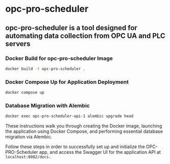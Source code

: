 # opc-pro-scheduler
## opc-pro-scheduler is a tool designed for automating data collection from OPC UA and PLC servers

### Docker Build for opc-pro-scheduler Image
```bash
docker build -t opc-pro-scheduler .
```

### Docker Compose Up for Application Deployment
```bash
docker compose up
```

### Database Migration with Alembic
```bash
docker exec opc-pro-scheduler-api-1 alembic upgrade head
```
These instructions walk you through creating the Docker image, launching the application using Docker Compose, 
and performing essential database migration via Alembic. 

Follow these steps in order to successfully set up and initialize the OPC-PRO-Scheduler app, 
and access the Swagger UI for the application API at ```localhost:8082/docs.```
